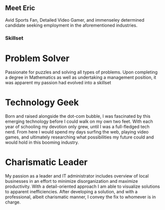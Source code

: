## Meet Eric
  Avid Sports Fan, Detailed Video Gamer, and immenseley determined candidate seeking employment in the aforementioned industries. 



### Skillset


# Problem Solver
  Passionate for puzzles and solving all types of problems. Upon completing a degree in Mathematics as well as undertaking a management position, it was apparent my passion had evolved into a skillset

# Technology Geek
  Born and raised alongside the dot-com bubble, I was fascinated by this emerging technology before I could walk on my own two feet. With each year of schooling my devotion only grew, until I was a full-fledged tech nerd. From here I would spend my days surfing the web, playing video games, and ultimately researching what possibilities my future could and would hold in this booming industry.

# Charismatic Leader
  My passion as a leader and IT administrator includes overview of local businesses in an effort to minimize disorganization and maximize productivity. With a detail-oriented approach I am able to visualize solutions to apparent inefficiencies. After developing a solution, and with a professional, albeit charismatic manner, I convey the fix to whomever is in charge.
